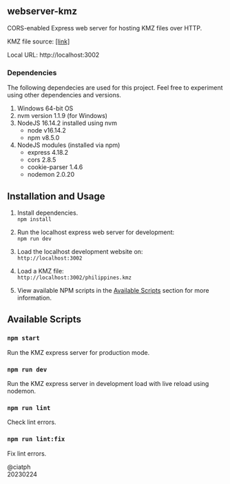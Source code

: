 ## webserver-kmz

CORS-enabled Express web server for hosting KMZ files over HTTP.

KMZ file source: [[link]](https://www.datapages.com/gis-map-publishing-program/gis-open-files/global-framework/global-heat-flow-database/kmz-files-list)

Local URL: http://localhost:3002

### Dependencies

The following dependecies are used for this project. Feel free to experiment using other dependencies and versions.

1. Windows 64-bit OS
2. nvm version 1.1.9 (for Windows)
3. NodeJS 16.14.2 installed using nvm
   - node v16.14.2
   - npm v8.5.0
4. NodeJS modules (installed via npm)
   - express 4.18.2
   - cors 2.8.5
   - cookie-parser 1.4.6
   - nodemon 2.0.20

## Installation and Usage

1. Install dependencies.<br>
`npm install`

2. Run the localhost express web server for development:<br>
`npm run dev`

3. Load the localhost development website on:<br>
`http://localhost:3002`

4. Load a KMZ file:<br>
`http://localhost:3002/philippines.kmz`

5. View available NPM scripts in the [Available Scripts](#available-scripts) section for more information.

## Available Scripts

### `npm start`

Run the KMZ express server for production mode.

### `npm run dev`

Run the KMZ express server in development load with live reload using nodemon.

### `npm run lint`

Check lint errors.

### `npm run lint:fix`

Fix lint errors.

@ciatph<br>
20230224
